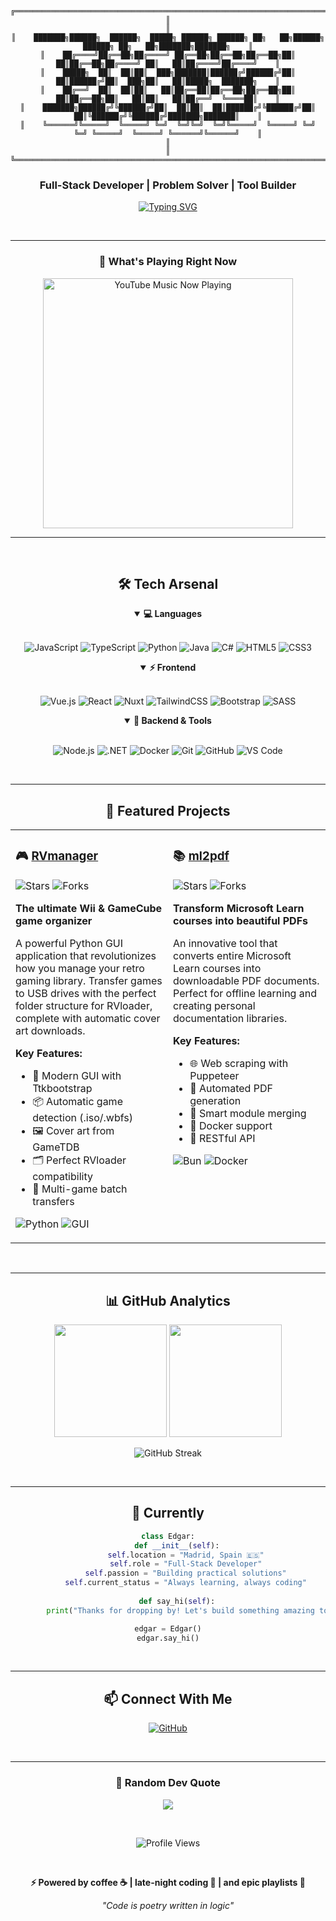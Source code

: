 <div align="center">

<!-- Header con ASCII Art -->
```
╔════════════════════════════════════════════════════════════════════════════════════════════════════════════╗
║                                                                                                            ║
║    ███████╗██████╗  ██████╗  █████╗ ██████╗ ██████╗ ██╗   ██╗██████╗  ██████╗ ██╗   ██╗███████╗███████╗    ║
║    ██╔════╝██╔══██╗██╔════╝ ██╔══██╗██╔══██╗██╔══██╗██║   ██║██╔══██╗██╔════╝ ██║   ██║██╔════╝██╔════╝    ║
║    █████╗  ██║  ██║██║  ███╗███████║██████╔╝██████╔╝██║   ██║██████╔╝██║  ███╗██║   ██║█████╗  ███████╗    ║
║    ██╔══╝  ██║  ██║██║   ██║██╔══██║██╔══██╗██╔══██╗██║   ██║██╔══██╗██║   ██║██║   ██║██╔══╝  ╚════██║    ║
║    ███████╗██████╔╝╚██████╔╝██║  ██║██║  ██║██████╔╝╚██████╔╝██║  ██║╚██████╔╝╚██████╔╝███████╗███████║    ║
║    ╚══════╝╚═════╝  ╚═════╝ ╚═╝  ╚═╝╚═╝  ╚═╝╚═════╝  ╚═════╝ ╚═╝  ╚═╝ ╚═════╝  ╚═════╝ ╚══════╝╚══════╝    ║
║                                                                                                            ║
╚════════════════════════════════════════════════════════════════════════════════════════════════════════════╝
```

### Full-Stack Developer | Problem Solver | Tool Builder

[![Typing SVG](https://readme-typing-svg.herokuapp.com?font=Fira+Code&pause=1000&color=2E9EF7&center=true&vCenter=true&width=435&lines=Building+tools+that+matter;Python+%7C+JavaScript+%7C+TypeScript;Vue+%7C+React+%7C+Node.js;Always+learning%2C+always+coding)](https://git.io/typing-svg)

<br>

---

### 🎵 What's Playing Right Now

<img src="https://youtubemusiclivesvg.azurewebsites.net/api/svg" alt="YouTube Music Now Playing" width="400"/>

---

<br>

## 🛠️ Tech Arsenal

<details open>
<summary><b>💻 Languages</b></summary>
<br>

![JavaScript](https://img.shields.io/badge/JavaScript-F7DF1E?style=for-the-badge&logo=javascript&logoColor=black)
![TypeScript](https://img.shields.io/badge/TypeScript-007ACC?style=for-the-badge&logo=typescript&logoColor=white)
![Python](https://img.shields.io/badge/Python-3776AB?style=for-the-badge&logo=python&logoColor=white)
![Java](https://img.shields.io/badge/Java-ED8B00?style=for-the-badge&logo=openjdk&logoColor=white)
![C#](https://img.shields.io/badge/C%23-239120?style=for-the-badge&logo=c-sharp&logoColor=white)
![HTML5](https://img.shields.io/badge/HTML5-E34F26?style=for-the-badge&logo=html5&logoColor=white)
![CSS3](https://img.shields.io/badge/CSS3-1572B6?style=for-the-badge&logo=css3&logoColor=white)

</details>

<details open>
<summary><b>⚡ Frontend</b></summary>
<br>

![Vue.js](https://img.shields.io/badge/Vue.js-35495E?style=for-the-badge&logo=vue.js&logoColor=4FC08D)
![React](https://img.shields.io/badge/React-20232A?style=for-the-badge&logo=react&logoColor=61DAFB)
![Nuxt](https://img.shields.io/badge/Nuxt-00DC82?style=for-the-badge&logo=nuxt.js&logoColor=white)
![TailwindCSS](https://img.shields.io/badge/Tailwind_CSS-38B2AC?style=for-the-badge&logo=tailwind-css&logoColor=white)
![Bootstrap](https://img.shields.io/badge/Bootstrap-563D7C?style=for-the-badge&logo=bootstrap&logoColor=white)
![SASS](https://img.shields.io/badge/SASS-hotpink.svg?style=for-the-badge&logo=SASS&logoColor=white)

</details>

<details open>
<summary><b>🔧 Backend & Tools</b></summary>
<br>

![Node.js](https://img.shields.io/badge/Node.js-43853D?style=for-the-badge&logo=node.js&logoColor=white)
![.NET](https://img.shields.io/badge/.NET-5C2D91?style=for-the-badge&logo=.net&logoColor=white)
![Docker](https://img.shields.io/badge/Docker-2496ED?style=for-the-badge&logo=docker&logoColor=white)
![Git](https://img.shields.io/badge/Git-F05032?style=for-the-badge&logo=git&logoColor=white)
![GitHub](https://img.shields.io/badge/GitHub-100000?style=for-the-badge&logo=github&logoColor=white)
![VS Code](https://img.shields.io/badge/VS_Code-007ACC?style=for-the-badge&logo=visual-studio-code&logoColor=white)

</details>

<br>

---

## 🚀 Featured Projects

<table>
<tr>
<td width="50%" valign="top">

### 🎮 [RVmanager](https://github.com/edgarburgues/RVmanager)

<img src="https://img.shields.io/github/stars/edgarburgues/RVmanager?style=social" alt="Stars"/> <img src="https://img.shields.io/github/forks/edgarburgues/RVmanager?style=social" alt="Forks"/>

**The ultimate Wii & GameCube game organizer**

A powerful Python GUI application that revolutionizes how you manage your retro gaming library. Transfer games to USB drives with the perfect folder structure for RVloader, complete with automatic cover art downloads.

**Key Features:**
- 🎨 Modern GUI with Ttkbootstrap
- 📦 Automatic game detection (.iso/.wbfs)
- 🖼️ Cover art from GameTDB
- 🗂️ Perfect RVloader compatibility
- 🔄 Multi-game batch transfers

![Python](https://img.shields.io/badge/Python-3776AB?style=flat-square&logo=python&logoColor=white)
![GUI](https://img.shields.io/badge/GUI-Tkinter-blue?style=flat-square)

</td>
<td width="50%" valign="top">

### 📚 [ml2pdf](https://github.com/edgarburgues/ml2pdf)

<img src="https://img.shields.io/github/stars/edgarburgues/ml2pdf?style=social" alt="Stars"/> <img src="https://img.shields.io/github/forks/edgarburgues/ml2pdf?style=social" alt="Forks"/>

**Transform Microsoft Learn courses into beautiful PDFs**

An innovative tool that converts entire Microsoft Learn courses into downloadable PDF documents. Perfect for offline learning and creating personal documentation libraries.

**Key Features:**
- 🌐 Web scraping with Puppeteer
- 📄 Automated PDF generation
- 🔀 Smart module merging
- 🐳 Docker support
- 🚀 RESTful API

![Bun](https://img.shields.io/badge/Bun-000000?style=flat-square&logo=bun&logoColor=white)
![Docker](https://img.shields.io/badge/Docker-2496ED?style=flat-square&logo=docker&logoColor=white)

</td>
</tr>
</table>

<br>

---

## 📊 GitHub Analytics

<p align="center">
  <img height="180em" src="https://github-readme-stats.vercel.app/api?username=edgarburgues&show_icons=true&theme=tokyonight&include_all_commits=true&count_private=true"/>
  <img height="180em" src="https://github-readme-stats.vercel.app/api/top-langs/?username=edgarburgues&layout=compact&langs_count=8&theme=tokyonight"/>
</p>

<p align="center">
  <img src="https://github-readme-streak-stats.herokuapp.com/?user=edgarburgues&theme=tokyonight" alt="GitHub Streak"/>
</p>

<br>

---

## 🎯 Currently

```python
class Edgar:
    def __init__(self):
        self.location = "Madrid, Spain 🇪🇸"
        self.role = "Full-Stack Developer"
        self.passion = "Building practical solutions"
        self.current_status = "Always learning, always coding"
        
    def say_hi(self):
        print("Thanks for dropping by! Let's build something amazing together 🚀")

edgar = Edgar()
edgar.say_hi()
```

<br>

---

## 📫 Connect With Me

<p align="center">
  <a href="https://github.com/edgarburgues">
    <img src="https://img.shields.io/badge/GitHub-100000?style=for-the-badge&logo=github&logoColor=white" alt="GitHub"/>
  </a>
</p>

<br>

---

<div align="center">
  
### 💭 Random Dev Quote
  
![](https://quotes-github-readme.vercel.app/api?type=horizontal&theme=tokyonight)

<br>

![Profile Views](https://komarev.com/ghpvc/?username=edgarburgues&color=blueviolet&style=flat-square&label=Profile+Views)

<br>

**⚡ Powered by coffee ☕ | late-night coding 🌙 | and epic playlists 🎵**

*"Code is poetry written in logic"*

</div>
